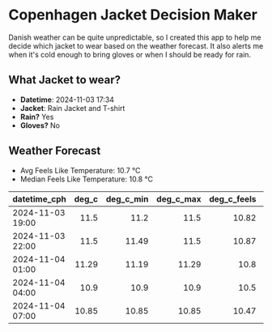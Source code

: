 
# Copenhagen Jacket Decision Maker

Danish weather can be quite unpredictable, so I created this app to help me decide which jacket to wear based on the weather forecast. 
It also alerts me when it's cold enough to bring gloves or when I should be ready for rain.

## What Jacket to wear?

- **Datetime**: 2024-11-03 17:34
- **Jacket**: Rain Jacket and T-shirt
- **Rain?** Yes
- **Gloves?** No

## Weather Forecast
- Avg Feels Like Temperature: 10.7 °C
- Median Feels Like Temperature: 10.8 °C

| datetime_cph     |   deg_c |   deg_c_min |   deg_c_max |   deg_c_feels | weather   | wind   | rain   |
|:-----------------|--------:|------------:|------------:|--------------:|:----------|:-------|:-------|
| 2024-11-03 19:00 |   11.5  |       11.2  |       11.5  |         10.82 | Clouds    | High   | None   |
| 2024-11-03 22:00 |   11.5  |       11.49 |       11.5  |         10.87 | Rain      | High   | Low    |
| 2024-11-04 01:00 |   11.29 |       11.19 |       11.29 |         10.8  | Rain      | Low    | Low    |
| 2024-11-04 04:00 |   10.9  |       10.9  |       10.9  |         10.5  | Rain      | Low    | Low    |
| 2024-11-04 07:00 |   10.85 |       10.85 |       10.85 |         10.47 | Clouds    | Low    | None   |
        